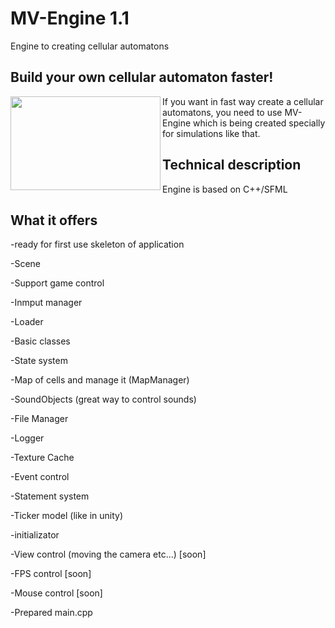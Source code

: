 # MV-Engine 1.1
Engine to creating cellular automatons

## Build your own cellular  automaton faster!

<a href="url"><img src="http://i.imgur.com/46zPbRE.png" align="left" height="150" width="240" ></a>


If you want in fast way create a cellular automatons, you need to use MV-Engine which is being created specially for simulations like that.



## Technical description

Engine is based on C++/SFML

## What it offers
-ready for first use skeleton of application

-Scene

-Support game control

-Inmput manager

-Loader

-Basic classes 

-State system

-Map of cells and manage it (MapManager) 

-SoundObjects (great way to control sounds)

-File Manager

-Logger

-Texture Cache

-Event control

-Statement system

-Ticker model (like in unity)

-initializator

-View control (moving the camera etc...) [soon]

-FPS control [soon]

-Mouse control [soon]

-Prepared main.cpp




